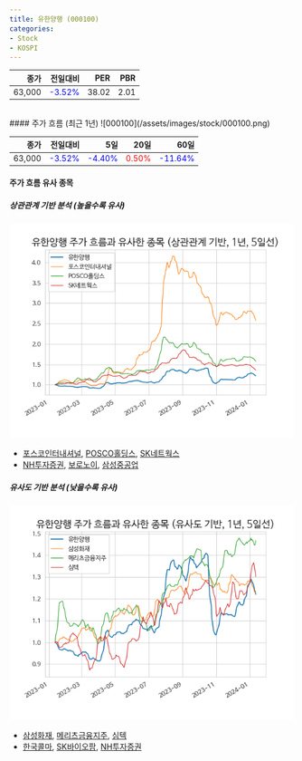 ```yaml
---
title: 유한양행 (000100)
categories:
- Stock
- KOSPI
---
```


|종가|전일대비|PER|PBR|
|---:|-------:|--:|---:|
|63,000|<span style="color: blue">-3.52%</span>|38.02|2.01|

<!-- more -->
<br>
#### 주가 흐름 (최근 1년)
![000100](/assets/images/stock/000100.png)

|종가|전일대비|5일|20일|60일|
|---:|-------:|--:|---:|---:|
|63,000|<span style="color: blue">-3.52%</span>|<span style="color: blue">-4.40%</span>|<span style="color: red">0.50%</span>|<span style="color: blue">-11.64%</span>|

<!-- more -->

#### 주가 흐름 유사 종목

##### 상관관계 기반 분석 (높을수록 유사)
![000100](/assets/images/stock/000100_corr.png)
- [포스코인터내셔널](/047050/), [POSCO홀딩스](/005490/), [SK네트웍스](/001740/)
- [NH투자증권](/005940/), [보로노이](/310210/), [삼성중공업](/010140/)

##### 유사도 기반 분석 (낮을수록 유사)	
![000100](/assets/images/stock/000100_sim.png)
- [삼성화재](/000810/), [메리츠금융지주](/138040/), [심텍](/222800/)
- [한국콜마](/161890/), [SK바이오팜](/326030/), [NH투자증권](/005940/)